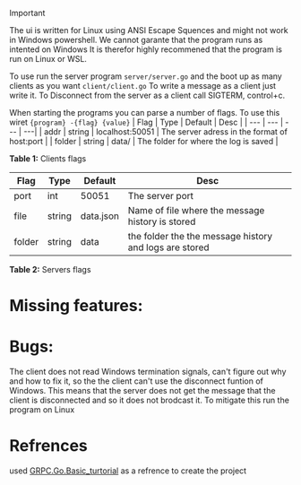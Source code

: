 > [!IMPORTANT]
> The ui is written for Linux using ANSI Escape Squences and might not work in Windows powershell.
> We cannot garante that the program runs as intented on Windows
> It is therefor highly recommened that the program is run on Linux or WSL.

To use run the server program `server/server.go` and the boot up as many clients as you want `client/client.go`
To write a message as a client just write it.
To Disconnect from the server as a client call SIGTERM, control+c.

When starting the programs you can parse a number of flags.
To use this wiret `{program} -{flag} {value}`
| Flag | Type | Default | Desc |
| --- | --- | --- | ---|
| addr | string | localhost:50051 | The server adress in the format of host:port |
| folder | string | data/ | The folder for where the log is saved |

**Table 1:** Clients flags

| Flag   | Type   | Default   | Desc                                                   |
| ------ | ------ | --------- | ------------------------------------------------------ |
| port   | int    | 50051     | The server port                                        |
| file   | string | data.json | Name of file where the message history is stored       |
| folder | string | data      | the folder the the message history and logs are stored |

**Table 2:** Servers flags

# Missing features:

# Bugs:
The client does not read Windows termination signals, can't figure out why and how to fix it, so the the client can't use the disconnect funtion of Windows.
This means that the server does not get the message that the client is disconnected and so it does not brodcast it.
To mitigate this run the program on Linux

# Refrences
used [GRPC.Go.Basic_turtorial](https://grpc.io/docs/languages/go/basics/) as a refrence to create the project
